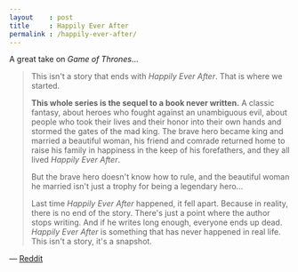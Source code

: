 ```yaml
---
layout    : post
title     : Happily Ever After
permalink : /happily-ever-after/
---
```


A great take on _Game of Thrones_...

> This isn't a story that ends with _Happily Ever After_. That is where we
> started.
> 
> __This whole series is the sequel to a book never written.__ A classic fantasy,
> about heroes who fought against an unambiguous evil, about people who took
> their lives and their honor into their own hands and stormed the gates of the
> mad king. The brave hero became king and married a beautiful woman, his
> friend and comrade returned home to raise his family in happiness in the keep
> of his forefathers, and they all lived _Happily Ever After_.
> 
> But the brave hero doesn't know how to rule, and the beautiful woman he
> married isn't just a trophy for being a legendary hero...
> 
> Last time _Happily Ever After_ happened, it fell apart. Because in reality,
> there is no end of the story. There's just a point where the author stops
> writing. And if he writes long enough, everyone ends up dead. _Happily Ever
> After_ is something that has never happened in real life. This isn't a story,
> it's a snapshot.

&mdash; [Reddit](https://www.reddit.com/r/gameofthrones/comments/2737fk/s4e8_when_will_we_learn/chx4bme/)
